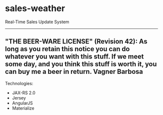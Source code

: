 # sales-weather
Real-Time Sales Update System

----------------------------------------------------------------------------
"THE BEER-WARE LICENSE" (Revision 42):
As long as you retain this notice you can do whatever you want with this stuff. If we meet some day, and you think this stuff is worth it, you can buy me a beer in return. Vagner Barbosa
 ----------------------------------------------------------------------------

Technologies:

- JAX-RS 2.0
- Jersey
- AngularJS
- Materialize


